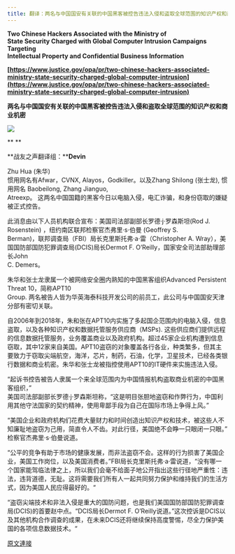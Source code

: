 ```yaml
---
title: 翻译：两名与中国国安有关联的中国黑客被控告违法入侵和盗取全球范围的知识产权和商业机密
---
```


**Two Chinese Hackers Associated with the Ministry of<br>State Security Charged with Global Computer Intrusion Campaigns Targeting<br>Intellectual Property and Confidential Business Information**


**[https://www.justice.gov/opa/pr/two-chinese-hackers-associated-ministry-state-security-charged-global-computer-intrusion](https://www.justice.gov/opa/pr/two-chinese-hackers-associated-ministry-state-security-charged-global-computer-intrusion)**

**两名与中国国安有关联的中国黑客被控告违法入侵和盗取全球范围的知识产权和商业机密**

[![](https://1.bp.blogspot.com/-mHWBSGgQ2-A/XBwl8Gq_xmI/AAAAAAAABQE/TzYbFxFDgy0WxXBr3td4vM5TzFm6N38ngCLcBGAs/s400/111.PNG)](https://1.bp.blogspot.com/-mHWBSGgQ2-A/XBwl8Gq_xmI/AAAAAAAABQE/TzYbFxFDgy0WxXBr3td4vM5TzFm6N38ngCLcBGAs/s1600/111.PNG)

**
**





**战友之声翻译组：****Devin**


Zhu Hua (朱华)<br>惯用网名有Afwar，CVNX, Alayos，Godkiller。以及Zhang Shilong (张士龙), 惯用网名 Baobeilong, Zhang Jianguo,<br>Atreexp。 这两名中国国籍的黑客今日以电脑入侵，电汇诈骗，和身份窃取的嫌疑被正式控告。


此消息由以下人员机构联合宣布：美国司法部副部长罗德·j·罗森斯坦(Rod J. Rosenstein) ，纽约南区联邦检察官杰弗里·s·伯曼 (Geoffrey S.<br>Berman)，联邦调查局（FBI）局长克里斯托弗·a·雷（Christopher A. Wray），美国国防部国防犯罪调查局(DCIS)局长Dermot F. O’Reilly，国家安全司法部助理部长John<br>C. Demers。


朱华和张士龙隶属一个被网络安全圈内熟知的中国黑客组织Advanced Persistent Threat 10，简称APT10<br>Group. 两名被告人皆为华英海泰科技开发公司的前员工，此公司与中国国安天津分部有密切关联。


自2006年到2018年，朱和张在APT10内实施了多起国企范围内的电脑入侵，信息盗取，以及各种知识产权和数据托管服务供应商（MSPs). 这些供应商们提供远程的信息数据托管服务，业务覆盖商业以及政府机构。超过45家企业机构遭到信息窃取，其中12家来自美国。APT10盗窃的对象覆盖各行各业，种类繁多，但其主要致力于窃取尖端航空，海洋，芯片，制药，石油，化学，卫星技术，已经各类银行数据和商业机密。朱华和张士龙被指控使用APT10的IT硬件来实施违法入侵。


“起诉书控告被告人隶属一个来全球范围内为中国情报机构盗取商业机密的中国黑客组织，”<br>美国司法部副部长罗德·j·罗森斯坦称，“这是明目张胆地盗窃和作弊行为，中国利用其他守法国家的契约精神，使用卑鄙手段为自己在国际市场上争得上风。”


“美国企业和政府机构们花费大量财力和时间创造出知识产权和技术，被这些人不知廉耻地盗窃为己用，简直令人不齿。对此行径，美国绝不会睁一只眼闭一只眼。”<br>检察官杰弗里·s·伯曼说道。


“公平的竞争有助于市场的健康发展，而非法盗窃不会。这样的行为损害了美国企业，美国工作岗位，以及美国消费者。”FBI局长克里斯托弗·a·雷说道，“没有哪一个国家能驾临法律之上，所以我们会毫不给面子地公开指出这些行径地严重性：违法，违背道德，无耻。这将需要我们所有人一起共同努力保护和维持我们的生活方式，因为美国人民应得最好的。“


“盗窃尖端技术和非法入侵是重大的国防问题，也是我们美国国防部国防犯罪调查局(DCIS)的首要赵中点。“DCIS局长Dermot F. O’Reilly说道。”这次控诉是DCIS以及其他机构合作调查的成果，在未来DCIS还将继续保持高度警惕，尽全力保护美国的各项信息数据技术。“

[原文連接](http://littleantvoice.blogspot.com/2018/12/blog-post.html)